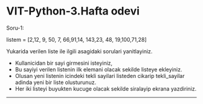 # VIT-Python-3.Hafta odevi

Soru-1: 

listem = [2,12, 9, 50, 7, 66,91,14, 143,23, 48, 19,100,71,28]

Yukarida verilen liste ile ilgili asagidaki sorulari yanitlayiniz.
* Kullanicidan bir sayi girmesini isteyiniz,
* Bu sayiyi verilen listenin ilk elemani olacak sekilde listeye ekleyiniz.
* Olusan yeni listenin icindeki tekli sayilari listeden cikarip tekli_sayilar adinda yeni bir liste olusturunuz.
* Her iki listeyi buyukten kucuge olacak sekilde siralayip ekrana yazdiriniz.


-----------------------------------------------------------------------
